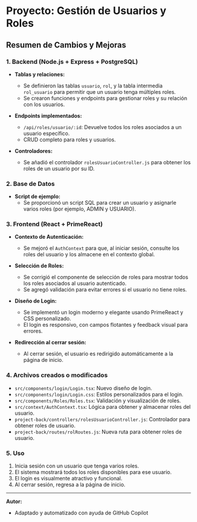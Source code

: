 # Proyecto: Gestión de Usuarios y Roles

## Resumen de Cambios y Mejoras

### 1. Backend (Node.js + Express + PostgreSQL)

- **Tablas y relaciones:**
  - Se definieron las tablas `usuario`, `rol`, y la tabla intermedia `rol_usuario` para permitir que un usuario tenga múltiples roles.
  - Se crearon funciones y endpoints para gestionar roles y su relación con los usuarios.

- **Endpoints implementados:**
  - `/api/roles/usuario/:id`: Devuelve todos los roles asociados a un usuario específico.
  - CRUD completo para roles y usuarios.

- **Controladores:**
  - Se añadió el controlador `rolesUsuarioController.js` para obtener los roles de un usuario por su ID.

### 2. Base de Datos

- **Script de ejemplo:**
  - Se proporcionó un script SQL para crear un usuario y asignarle varios roles (por ejemplo, ADMIN y USUARIO).

### 3. Frontend (React + PrimeReact)

- **Contexto de Autenticación:**
  - Se mejoró el `AuthContext` para que, al iniciar sesión, consulte los roles del usuario y los almacene en el contexto global.

- **Selección de Roles:**
  - Se corrigió el componente de selección de roles para mostrar todos los roles asociados al usuario autenticado.
  - Se agregó validación para evitar errores si el usuario no tiene roles.

- **Diseño de Login:**
  - Se implementó un login moderno y elegante usando PrimeReact y CSS personalizado.
  - El login es responsivo, con campos flotantes y feedback visual para errores.

- **Redirección al cerrar sesión:**
  - Al cerrar sesión, el usuario es redirigido automáticamente a la página de inicio.

### 4. Archivos creados o modificados

- `src/components/login/Login.tsx`: Nuevo diseño de login.
- `src/components/login/Login.css`: Estilos personalizados para el login.
- `src/components/Roles/Roles.tsx`: Validación y visualización de roles.
- `src/context/AuthContext.tsx`: Lógica para obtener y almacenar roles del usuario.
- `project-back/controllers/rolesUsuarioController.js`: Controlador para obtener roles de usuario.
- `project-back/routes/rolRoutes.js`: Nueva ruta para obtener roles de usuario.

### 5. Uso

1. Inicia sesión con un usuario que tenga varios roles.
2. El sistema mostrará todos los roles disponibles para ese usuario.
3. El login es visualmente atractivo y funcional.
4. Al cerrar sesión, regresa a la página de inicio.

---

**Autor:**
- Adaptado y automatizado con ayuda de GitHub Copilot
